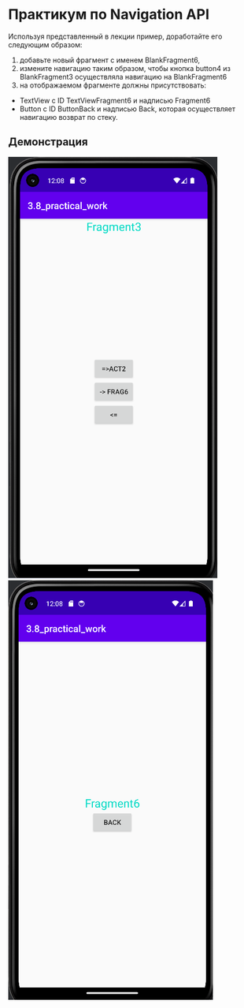 # Практикум по Navigation API

Используя представленный в лекции пример, доработайте его следующим образом:
1. добавьте новый фрагмент с именем BlankFragment6,
2. измените навигацию таким образом, чтобы кнопка button4 из BlankFragment3 осуществляла навигацию на BlankFragment6
3. на отображаемом фрагменте должны присутствовать:
- TextView с ID TextViewFragment6 и надписью Fragment6
- Button с ID ButtonBack и надписью Back, которая осуществляет навигацию возврат по стеку.

## Демонстрация

![png_1](https://github.com/EkaterinaKugot/Mobile_development/blob/main/3.8_practical_work/res1.png)
![png_2](https://github.com/EkaterinaKugot/Mobile_development/blob/main/3.8_practical_work/res2.png)





